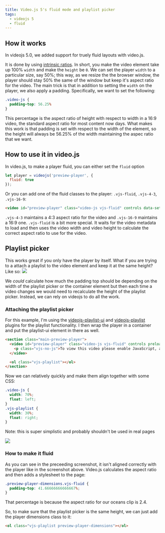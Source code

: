 ```yaml
---
title: Video.js 5's fluid mode and playlist picker
tags:
  - videojs 5
  - fluid
---
```


## How it works
In videojs 5.0, we added support for truely fluid layouts with video.js.

It is done by using [intrinsic ratios][ratios]. In short, you make the video element take up 100% `width` and make the `height` be `0`.  We can set the player `width` to a particular size, say 50%; this way, as we resize the the browser window, the player should stay 50% the same of the window but keep it's aspect ratio for the video. The main trick is that in addition to setting the `width` on the player, we also apply a padding. Specifically, we want to set the following:
```css
.video-js {
  padding-top: 56.25%
}
```
This percentage is the aspect ratio of height with respect to width in a 16:9 video, the standard aspect ratio for most content now days.  What makes this work is that padding is set with respect to the width of the element, so the height will always be 56.25% of the width maintaining the aspec ratio that we want.

## How to use it in video.js
In video.js, to make a player fluid, you can either set the `fluid` option
```js
let player = videojs('preview-player', {
  fluid: true
});
```
Or you can add one of the fluid classes to the player: `.vjs-fluid`, `.vjs-4-3`, `.vjs-16-9`:
```html
<video id="preview-player" class="video-js vjs-fluid" controls data-setup={}>
```
`.vjs-4-3` maintains a 4:3 aspect ratio for the video and `.vjs-16-9` maintains a 16:9 one.  `.vjs-fluid` is a bit more special. It waits for the video metadata to load and then uses the video width and video height to calculate the correct aspect ratio to use for the video.

## Playlist picker
This works great if you only have the player by itself. What if you are trying to a attach a playlist to the video element and keep it at the same height? Like so:
![](videojs-with-playlist.png)

We *could* calculate how much the padding top should be depending on the width of the playlist picker or the container element but then each time a video changes we would need to recalculate the height of the playlist picker. Instead, we can rely on videojs to do all the work.

### Attaching the playlist picker
For this example, I'm using the [videojs-playlist-ui][playlist-ui] and [videojs-playlist][playlist] plugins for the playlist functionality.
I then wrap the player in a container and put the playlist-ui element in there as well.
```html
<section class="main-preview-player">
  <video id="preview-player" class="video-js vjs-fluid" controls preload="auto" crossorigin="anonymous">
    <p class="vjs-no-js">To view this video please enable JavaScript, and consider upgrading to a web browser that <a href="http://videojs.com/html5-video-support/" target="_blank">supports HTML5 video</a></p>
  </video>

  <ol class="vjs-playlist"></ol>
</section>
```

Now we can relatively quickly and make them align together with some CSS:
```css
.video-js {
  width: 70%;
  float: left;
}
.vjs-playlist {
  width: 30%;
  float: right;
}
```
Note: this is super simplistic and probably shouldn't be used in real pages

![](videojs-playlist-not-fluid.png)

### How to make it fluid
As you can see in the preceeding screenshot, it isn't aligned correctly with the player like in the screenshot above.
Video.js calculates the aspect ratio and then adds a stylesheet to the page:
```css
.preview-player-dimensions.vjs-fluid {
  padding-top: 41.66666666666667%;
}
```
That percentage is because the aspect ratio for our oceans clip is 2.4.

So, to make sure that the playlist picker is the same height, we can just add the player dimensions class to it:
```html
<ol class="vjs-playlist preview-player-dimensions"></ol>
```


[ratios]: http://alistapart.com/article/creating-intrinsic-ratios-for-video
[playlist]: https://github.com/brightcove/videojs-playlist
[playlist-ui]: https://github.com/brightcove/videojs-playlist-ui
